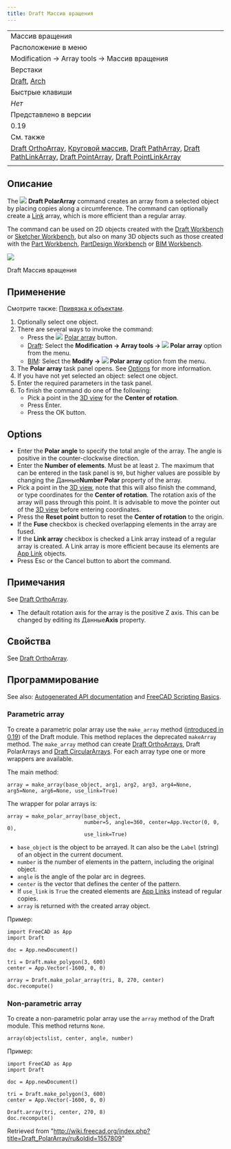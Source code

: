 ```yaml
---
title: Draft Массив вращения
---
```

|  |
| --- |
| Массив вращения |
| Расположение в меню |
| Modification → Array tools → Массив вращения |
| Верстаки |
| [Draft](/Draft_Workbench/ru "Draft Workbench/ru"), [Arch](/Arch_Workbench/ru "Arch Workbench/ru") |
| Быстрые клавиши |
| *Нет* |
| Представлено в версии |
| 0.19 |
| См. также |
| [Draft OrthoArray](/Draft_OrthoArray/ru "Draft OrthoArray/ru"), [Круговой массив](/Draft_CircularArray/ru "Draft CircularArray/ru"), [Draft PathArray](/Draft_PathArray/ru "Draft PathArray/ru"), [Draft PathLinkArray](/Draft_PathLinkArray/ru "Draft PathLinkArray/ru"), [Draft PointArray](/Draft_PointArray/ru "Draft PointArray/ru"), [Draft PointLinkArray](/index.php?title=Draft_PointLinkArray/ru&action=edit&redlink=1 "Draft PointLinkArray/ru (page does not exist)") |
|  |

## Описание

The ![](/images/Draft_PolarArray.svg) **Draft PolarArray** command creates an array from a selected object by placing copies along a circumference. The command can optionally create a [Link](/App_Link "App Link") array, which is more efficient than a regular array.

The command can be used on 2D objects created with the [Draft Workbench](/Draft_Workbench "Draft Workbench") or [Sketcher Workbench](/Sketcher_Workbench "Sketcher Workbench"), but also on many 3D objects such as those created with the [Part Workbench](/Part_Workbench "Part Workbench"), [PartDesign Workbench](/PartDesign_Workbench "PartDesign Workbench") or [BIM Workbench](/BIM_Workbench "BIM Workbench").

![](/images/Draft_PolarArray_example.png)

Draft Массив вращения

## Применение

Смотрите также: [Привязка к объектам](/Draft_Snap/ru "Draft Snap/ru").

1. Optionally select one object.
2. There are several ways to invoke the command:
   * Press the ![](/images/Draft_PolarArray.svg) [Polar array](/Draft_PolarArray "Draft PolarArray") button.
   * [Draft](/Draft_Workbench "Draft Workbench"): Select the **Modification → Array tools → ![](/images/Draft_PolarArray.svg) Polar array** option from the menu.
   * [BIM](/BIM_Workbench "BIM Workbench"): Select the **Modify → ![](/images/Draft_PolarArray.svg) Polar array** option from the menu.
3. The **Polar array** task panel opens. See [Options](#Options) for more information.
4. If you have not yet selected an object: select one object.
5. Enter the required parameters in the task panel.
6. To finish the command do one of the following:
   * Pick a point in the [3D view](/3D_view "3D view") for the **Center of rotation**.
   * Press Enter.
   * Press the OK button.

## Options

* Enter the **Polar angle** to specify the total angle of the array. The angle is positive in the counter-clockwise direction.
* Enter the **Number of elements**. Must be at least `2`. The maximum that can be entered in the task panel is `99`, but higher values are possible by changing the Данные**Number Polar** property of the array.
* Pick a point in the [3D view](/3D_view "3D view"), note that this will also finish the command, or type coordinates for the **Center of rotation**. The rotation axis of the array will pass through this point. It is advisable to move the pointer out of the [3D view](/3D_view "3D view") before entering coordinates.
* Press the **Reset point** button to reset the **Center of rotation** to the origin.
* If the **Fuse** checkbox is checked overlapping elements in the array are fused.
* If the **Link array** checkbox is checked a Link array instead of a regular array is created. A Link array is more efficient because its elements are [App Link](/App_Link "App Link") objects.
* Press Esc or the Cancel button to abort the command.

## Примечания

See [Draft OrthoArray](/Draft_OrthoArray#Notes "Draft OrthoArray").

* The default rotation axis for the array is the positive Z axis. This can be changed by editing its Данные**Axis** property.

## Свойства

See [Draft OrthoArray](/Draft_OrthoArray#Properties "Draft OrthoArray").

## Программирование

See also: [Autogenerated API documentation](https://freecad.github.io/SourceDoc/) and [FreeCAD Scripting Basics](/FreeCAD_Scripting_Basics "FreeCAD Scripting Basics").

### Parametric array

To create a parametric polar array use the `make_array` method ([introduced in 0.19](/Release_notes_0.19 "Release notes 0.19")) of the Draft module. This method replaces the deprecated `makeArray` method. The `make_array` method can create [Draft OrthoArrays](/Draft_OrthoArray "Draft OrthoArray"), Draft PolarArrays and [Draft CircularArrays](/Draft_CircularArray "Draft CircularArray"). For each array type one or more wrappers are available.

The main method:

```
array = make_array(base_object, arg1, arg2, arg3, arg4=None, arg5=None, arg6=None, use_link=True)

```

The wrapper for polar arrays is:

```
array = make_polar_array(base_object,
                         number=5, angle=360, center=App.Vector(0, 0, 0),
                         use_link=True)

```

* `base_object` is the object to be arrayed. It can also be the `Label` (string) of an object in the current document.
* `number` is the number of elements in the pattern, including the original object.
* `angle` is the angle of the polar arc in degrees.
* `center` is the vector that defines the center of the pattern.
* If `use_link` is `True` the created elements are [App Links](/App_Link "App Link") instead of regular copies.
* `array` is returned with the created array object.

Пример:

```
import FreeCAD as App
import Draft

doc = App.newDocument()

tri = Draft.make_polygon(3, 600)
center = App.Vector(-1600, 0, 0)

array = Draft.make_polar_array(tri, 8, 270, center)
doc.recompute()

```

### Non-parametric array

To create a non-parametric polar array use the `array` method of the Draft module. This method returns `None`.

```
array(objectslist, center, angle, number)

```

Пример:

```
import FreeCAD as App
import Draft

doc = App.newDocument()

tri = Draft.make_polygon(3, 600)
center = App.Vector(-1600, 0, 0)

Draft.array(tri, center, 270, 8)
doc.recompute()

```

Retrieved from "<http://wiki.freecad.org/index.php?title=Draft_PolarArray/ru&oldid=1557809>"